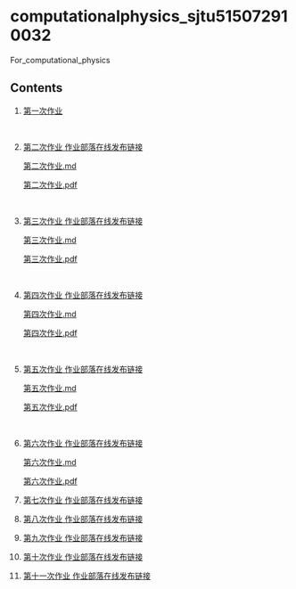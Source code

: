 # computationalphysics_sjtu515072910032
For_computational_physics

## Contents
1. [第一次作业](https://github.com/ArthurWang123/computationalphysics_sjtu515072910032/blob/master/%E7%AC%AC%E4%B8%80%E6%AC%A1%E4%BD%9C%E4%B8%9A.pdf)

   ​

2. [第二次作业 作业部落在线发布链接](https://www.zybuluo.com/XIAOWEI-WANG123/note/1073751)

   [第二次作业.md](https://github.com/ArthurWang123/computationalphysics_sjtu515072910032/blob/master/%E7%AC%AC%E4%BA%8C%E6%AC%A1%E4%BD%9C%E4%B8%9A/%E7%AC%AC%E4%BA%8C%E6%AC%A1%E4%BD%9C%E4%B8%9A.md )

   [第二次作业.pdf](https://github.com/ArthurWang123/computationalphysics_sjtu515072910032/blob/master/%E7%AC%AC%E4%BA%8C%E6%AC%A1%E4%BD%9C%E4%B8%9A/%E7%AC%AC%E4%BA%8C%E6%AC%A1%E4%BD%9C%E4%B8%9A.pdf)

   ​

3. [第三次作业 作业部落在线发布链接](https://www.zybuluo.com/XIAOWEI-WANG123/note/1084045)

   [第三次作业.md](https://github.com/ArthurWang123/computationalphysics_sjtu515072910032/blob/master/%E7%AC%AC%E4%B8%89%E6%AC%A1%E4%BD%9C%E4%B8%9A/%E7%AC%AC%E4%B8%89%E6%AC%A1%E4%BD%9C%E4%B8%9A.md)

   [第三次作业.pdf](https://github.com/ArthurWang123/computationalphysics_sjtu515072910032/blob/master/%E7%AC%AC%E4%B8%89%E6%AC%A1%E4%BD%9C%E4%B8%9A/%E7%AC%AC%E4%B8%89%E6%AC%A1%E4%BD%9C%E4%B8%9A.pdf)

   ​

4. [第四次作业 作业部落在线发布链接](https://www.zybuluo.com/XIAOWEI-WANG123/note/1091495)

   [第四次作业.md](https://github.com/ArthurWang123/computationalphysics_sjtu515072910032/blob/master/%E7%AC%AC%E5%9B%9B%E6%AC%A1%E4%BD%9C%E4%B8%9A/%E7%AC%AC%E5%9B%9B%E6%AC%A1%E4%BD%9C%E4%B8%9A.md)

   [第四次作业.pdf](https://github.com/ArthurWang123/computationalphysics_sjtu515072910032/blob/master/%E7%AC%AC%E5%9B%9B%E6%AC%A1%E4%BD%9C%E4%B8%9A/%E7%AC%AC%E5%9B%9B%E6%AC%A1%E4%BD%9C%E4%B8%9A.md.pdf)

   ​

5. [第五次作业 作业部落在线发布链接](https://www.zybuluo.com/XIAOWEI-WANG123/note/1100598)

   [第五次作业.md](https://github.com/ArthurWang123/computationalphysics_sjtu515072910032/blob/master/%E7%AC%AC%E4%BA%94%E6%AC%A1%E4%BD%9C%E4%B8%9A/%E7%AC%AC%E4%BA%94%E6%AC%A1%E4%BD%9C%E4%B8%9A.md)

   [第五次作业.pdf](https://github.com/ArthurWang123/computationalphysics_sjtu515072910032/blob/master/%E7%AC%AC%E4%BA%94%E6%AC%A1%E4%BD%9C%E4%B8%9A/%E7%AC%AC%E4%BA%94%E6%AC%A1%E4%BD%9C%E4%B8%9A.md.pdf)

   ​

6. [第六次作业 作业部落在线发布链接](https://www.zybuluo.com/XIAOWEI-WANG123/note/1107318)

   [第六次作业.md](https://github.com/ArthurWang123/computationalphysics_sjtu515072910032/blob/master/%E7%AC%AC%E5%85%AD%E6%AC%A1%E4%BD%9C%E4%B8%9A/%E7%AC%AC%E5%85%AD%E6%AC%A1%E4%BD%9C%E4%B8%9A.md)

   [第六次作业.pdf](https://github.com/ArthurWang123/computationalphysics_sjtu515072910032/blob/master/%E7%AC%AC%E5%85%AD%E6%AC%A1%E4%BD%9C%E4%B8%9A/%E7%AC%AC%E5%85%AD%E6%AC%A1%E4%BD%9C%E4%B8%9A.pdf)

   

7. [第七次作业 作业部落在线发布链接](https://www.zybuluo.com/XIAOWEI-WANG123/note/1124354)

     

8. [第八次作业 作业部落在线发布链接](https://www.zybuluo.com/XIAOWEI-WANG123/note/1127550)

     

9. [第九次作业 作业部落在线发布链接](https://www.zybuluo.com/XIAOWEI-WANG123/note/1144634)

    

10. [第十次作业 作业部落在线发布链接](https://www.zybuluo.com/XIAOWEI-WANG123/note/1154334)

   

11. [第十一次作业 作业部落在线发布链接](https://www.zybuluo.com/XIAOWEI-WANG123/note/1159738)




